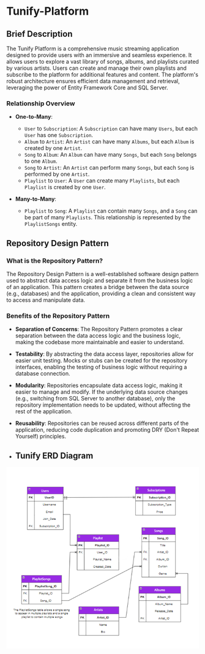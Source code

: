 # Tunify-Platform

## Brief Description
The Tunify Platform is a comprehensive music streaming application designed to provide users with an immersive and seamless experience. It allows users to explore a vast library of songs, albums, and playlists curated by various artists. Users can create and manage their own playlists and subscribe to the platform for additional features and content. The platform's robust architecture ensures efficient data management and retrieval, leveraging the power of Entity Framework Core and SQL Server.

### Relationship Overview

- **One-to-Many**:
  - `User` to `Subscription`: A `Subscription` can have many `Users`, but each `User` has one `Subscription`.
  - `Album` to `Artist`: An `Artist` can have many `Albums`, but each `Album` is created by one `Artist`.
  - `Song` to `Album`: An `Album` can have many `Songs`, but each `Song` belongs to one `Album`.
  - `Song` to `Artist`: An `Artist` can perform many `Songs`, but each `Song` is performed by one `Artist`.
  - `Playlist` to `User`: A `User` can create many `Playlists`, but each `Playlist` is created by one `User`.

- **Many-to-Many**:
  - `Playlist` to `Song`: A `Playlist` can contain many `Songs`, and a `Song` can be part of many `Playlists`. This relationship is represented by the `PlaylistSongs` entity.

## Repository Design Pattern

### What is the Repository Pattern?

The Repository Design Pattern is a well-established software design pattern used to abstract data access logic and separate it from the business logic of an application. This pattern creates a bridge between the data source (e.g., databases) and the application, providing a clean and consistent way to access and manipulate data.

### Benefits of the Repository Pattern

- **Separation of Concerns**: The Repository Pattern promotes a clear separation between the data access logic and the business logic, making the codebase more maintainable and easier to understand.

- **Testability**: By abstracting the data access layer, repositories allow for easier unit testing. Mocks or stubs can be created for the repository interfaces, enabling the testing of business logic without requiring a database connection.

- **Modularity**: Repositories encapsulate data access logic, making it easier to manage and modify. If the underlying data source changes (e.g., switching from SQL Server to another database), only the repository implementation needs to be updated, without affecting the rest of the application.

- **Reusability**: Repositories can be reused across different parts of the application, reducing code duplication and promoting DRY (Don't Repeat Yourself) principles.

- ## Tunify ERD Diagram
![Tunify ERD Diagram](Tunify-Platform/Assets/Tunify.png)

